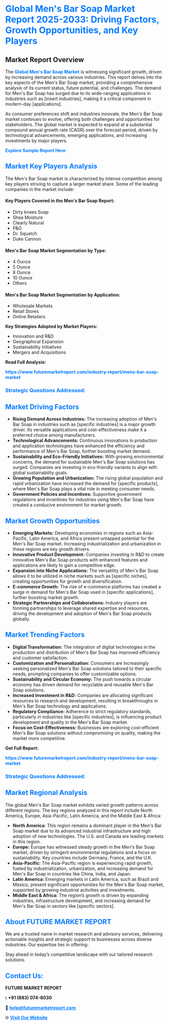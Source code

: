 <h1 style="color: #007BFF;">Global Men's Bar Soap Market Report 2025-2033: Driving Factors, Growth Opportunities, and Key Players</h1>

<section id="overview">
<h2>Market Report Overview</h2>
<p>The <a href="https://www.futuremarketreport.com/industry-report/mens-bar-soap-market" style="color: #007BFF; text-decoration: none;"><strong>Global Men's Bar Soap Market</strong></a> is witnessing significant growth, driven by increasing demand across various industries. This report delves into the key aspects of the Men's Bar Soap market, providing a comprehensive analysis of its current status, future potential, and challenges. The demand for Men's Bar Soap has surged due to its wide-ranging applications in industries such as [insert industries], making it a critical component in modern-day [applications].</p>
<p>As consumer preferences shift and industries innovate, the Men's Bar Soap market continues to evolve, offering both challenges and opportunities for stakeholders. The global market is expected to expand at a substantial compound annual growth rate (CAGR) over the forecast period, driven by technological advancements, emerging applications, and increasing investments by major players.</p>
</section>

<section id="overview">
<p><a href="https://www.futuremarketreport.com/request-sample/reportId=92144" style="color: #007BFF; text-decoration: none;"><strong>Explore Sample Report Here</strong></a></p>
</section>

<section id="key-players">
<h2 style="color: #007BFF;">Market Key Players Analysis</h2>
<p>The Men's Bar Soap market is characterized by intense competition among key players striving to capture a larger market share. Some of the leading companies in the market include:</p>
<h4>Key Players Covered in the Men's Bar Soap Report:</h4>
<ul><li>Dirty knees Soap</li><li>Shea Moisture</li><li>Clearly Natural</li><li>P&amp;G</li><li>Dr. Squatch</li><li>Duke Cannon</li></ul>
<h4>Men's Bar Soap Market Segmentation by Type:</h4>
<ul><li>4 Ounce</li><li>5 Ounce</li><li>8 Ounce</li><li>10 Ounce</li><li>Others</li></ul>

<h4>Men's Bar Soap Market Segmentation by Application:</h4>
<ul><li>Wholesale Markets</li><li>Retail Stores</li><li>Online Retailers</li></ul>
<p><strong>Key Strategies Adopted by Market Players:</strong></p>
<ul>
<li>Innovation and R&D</li>
<li>Geographical Expansion</li>
<li>Sustainability Initiatives</li>
<li>Mergers and Acquisitions</li>
</ul>
</section>

<section>
<p><strong>Read Full Analysis: </strong></p><a href="https://www.futuremarketreport.com/industry-report/mens-bar-soap-market" style="color: #007BFF; text-decoration: none;"><strong>https://www.futuremarketreport.com/industry-report/mens-bar-soap-market</strong></a>
<h3 style="color: #007BFF;">Strategic Questions Addressed:</h3>
</section>

<section id="driving-factors">
<h2 style="color: #007BFF;">Market Driving Factors</h2>
<ul>
<li><strong>Rising Demand Across Industries:</strong> The increasing adoption of Men's Bar Soap in industries such as [specific industries] is a major growth driver. Its versatile applications and cost-effectiveness make it a preferred choice among manufacturers.</li>
<li><strong>Technological Advancements:</strong> Continuous innovations in production and application technologies have enhanced the efficiency and performance of Men's Bar Soap, further boosting market demand.</li>
<li><strong>Sustainability and Eco-Friendly Initiatives:</strong> With growing environmental concerns, the demand for sustainable Men's Bar Soap solutions has surged. Companies are investing in eco-friendly variants to align with global sustainability goals.</li>
<li><strong>Growing Population and Urbanization:</strong> The rising global population and rapid urbanization have increased the demand for [specific products], where Men's Bar Soap plays a vital role in meeting consumer needs.</li>
<li><strong>Government Policies and Incentives:</strong> Supportive government regulations and incentives for industries using Men's Bar Soap have created a conducive environment for market growth.</li>
</ul>
</section>

<section id="growth-opportunities">
<h2 style="color: #007BFF;">Market Growth Opportunities</h2>
<ul>
<li><strong>Emerging Markets:</strong> Developing economies in regions such as Asia-Pacific, Latin America, and Africa present untapped potential for the Men's Bar Soap market. Increasing industrialization and urbanization in these regions are key growth drivers.</li>
<li><strong>Innovative Product Development:</strong> Companies investing in R&D to create innovative Men's Bar Soap products with enhanced features and applications are likely to gain a competitive edge.</li>
<li><strong>Expansion into Niche Applications:</strong> The versatility of Men's Bar Soap allows it to be utilized in niche markets such as [specific niches], creating opportunities for growth and diversification.</li>
<li><strong>E-commerce Growth:</strong> The rise of e-commerce platforms has created a surge in demand for Men's Bar Soap used in [specific applications], further boosting market growth.</li>
<li><strong>Strategic Partnerships and Collaborations:</strong> Industry players are forming partnerships to leverage shared expertise and resources, driving the development and adoption of Men's Bar Soap products globally.</li>
</ul>
</section>

<section id="trending-factors">
<h2 style="color: #007BFF;">Market Trending Factors</h2>
<ul>
<li><strong>Digital Transformation:</strong> The integration of digital technologies in the production and distribution of Men's Bar Soap has improved efficiency and customer satisfaction.</li>
<li><strong>Customization and Personalization:</strong> Consumers are increasingly seeking personalized Men's Bar Soap solutions tailored to their specific needs, prompting companies to offer customizable options.</li>
<li><strong>Sustainability and Circular Economy:</strong> The push towards a circular economy has driven demand for recyclable and reusable Men's Bar Soap solutions.</li>
<li><strong>Increased Investment in R&D:</strong> Companies are allocating significant resources to research and development, resulting in breakthroughs in Men's Bar Soap technology and applications.</li>
<li><strong>Regulatory Compliance:</strong> Adherence to strict regulatory standards, particularly in industries like [specific industries], is influencing product development and quality in the Men's Bar Soap market.</li>
<li><strong>Focus on Cost-Effectiveness:</strong> Businesses are exploring cost-efficient Men's Bar Soap solutions without compromising on quality, making the market more competitive.</li>
</ul>
</section>

<section>
<p><strong>Get Full Report: </strong></p><a href="https://www.futuremarketreport.com/industry-report/mens-bar-soap-market" style="color: #007BFF; text-decoration: none;"><strong>https://www.futuremarketreport.com/industry-report/mens-bar-soap-market</strong></a>
<h3 style="color: #007BFF;">Strategic Questions Addressed:</h3>
</section>


<section id="regional-analysis">
<h2 style="color: #007BFF;">Market Regional Analysis</h2>
<p>The global Men's Bar Soap market exhibits varied growth patterns across different regions. The key regions analyzed in this report include North America, Europe, Asia-Pacific, Latin America, and the Middle East & Africa:</p>
<ul>
<li><strong>North America:</strong> This region remains a dominant player in the Men's Bar Soap market due to its advanced industrial infrastructure and high adoption of new technologies. The U.S. and Canada are leading markets in this region.</li>
<li><strong>Europe:</strong> Europe has witnessed steady growth in the Men's Bar Soap market, driven by stringent environmental regulations and a focus on sustainability. Key countries include Germany, France, and the U.K.</li>
<li><strong>Asia-Pacific:</strong> The Asia-Pacific region is experiencing rapid growth, fueled by industrialization, urbanization, and increasing demand for Men's Bar Soap in countries like China, India, and Japan.</li>
<li><strong>Latin America:</strong> Emerging markets in Latin America, such as Brazil and Mexico, present significant opportunities for the Men's Bar Soap market, supported by growing industrial activities and investments.</li>
<li><strong>Middle East & Africa:</strong> The region’s growth is driven by expanding industries, infrastructure development, and increasing demand for Men's Bar Soap in sectors like [specific sectors].</li>
</ul>
</section>

<footer>
<h2 style="color: #007BFF;">About FUTURE MARKET REPORT</h2>
<p>We are a trusted name in market research and advisory services, delivering actionable insights and strategic support to businesses across diverse industries. Our expertise lies in offering:</p>

<p>Stay ahead in today’s competitive landscape with our tailored research solutions.</p>

<h2 style="color: #007BFF;">Contact Us:</h2>
<p><strong>FUTURE MARKET REPORT</strong></p>
<p>📞 <strong>+91 (883) 074-8030</strong></p>
<p>📧 <strong><a href="mailto:help@futuremarketreport.com" style="color: #007BFF;">help@futuremarketreport.com</a></strong></p>
<p>🌐 <strong><a href="https://www.futuremarketreport.com/" style="color: #007BFF;">Visit Our Website</a></strong></p>
</footer>